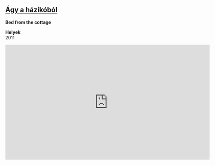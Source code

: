 ## [Ágy a házikóból](/c/exhibitions/bed-from-the-cottage)
**Bed from the cottage**

**Helyek**  
2011

<iframe full="true" title="vimeo-player" src="https://player.vimeo.com/video/25047003?h=852581ae05" width="640" height="360" frameborder="0" allowfullscreen></iframe>